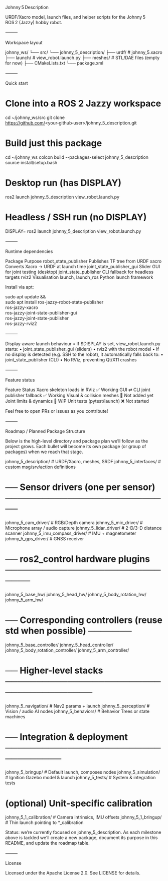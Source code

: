 Johnny 5 Description

URDF/Xacro model, launch files, and helper scripts for the Johnny 5 ROS 2 (Jazzy) hobby robot.

⸻

Workspace layout

johnny_ws/
└── src/
    └── johnny_5_description/
        ├── urdf/               # johnny_5.xacro
        ├── launch/             # view_robot.launch.py
        ├── meshes/             # STL/DAE files (empty for now)
        ├── CMakeLists.txt
        └── package.xml


⸻

Quick start

# Clone into a ROS 2 Jazzy workspace
cd ~/johnny_ws/src
git clone https://github.com/<your‑github‑user>/johnny_5_description.git

# Build just this package
cd ~/johnny_ws
colcon build --packages-select johnny_5_description
source install/setup.bash

# Desktop run (has DISPLAY)
ros2 launch johnny_5_description view_robot.launch.py

# Headless / SSH run (no DISPLAY)
DISPLAY=  ros2 launch johnny_5_description view_robot.launch.py


⸻

Runtime dependencies

Package	Purpose
robot_state_publisher	Publishes TF tree from URDF
xacro	Converts Xacro → URDF at launch time
joint_state_publisher_gui	Slider GUI for joint testing (desktop)
joint_state_publisher	CLI fallback for headless targets
rviz2	Visualisation
launch, launch_ros	Python launch framework

Install via apt:

sudo apt update && \
  sudo apt install ros-jazzy-robot-state-publisher \
                     ros-jazzy-xacro \
                     ros-jazzy-joint-state-publisher-gui \
                     ros-jazzy-joint-state-publisher \
                     ros-jazzy-rviz2


⸻

Display‑aware launch behaviour
	•	If $DISPLAY is set, view_robot.launch.py starts:
	•	joint_state_publisher_gui (sliders)
	•	rviz2 with the robot model
	•	If no display is detected (e.g. SSH to the robot), it automatically falls back to:
	•	joint_state_publisher (CLI)
	•	No RViz, preventing Qt/X11 crashes

⸻

Feature status

Feature	Status
Xacro skeleton loads in RViz	✅ Working
GUI ⇄ CLI joint publisher fallback	✅ Working
Visual & collision meshes	🚧 Not added yet
Joint limits & dynamics	🚧 WIP
Unit tests (pytest/launch)	❌ Not started

Feel free to open PRs or issues as you contribute!

⸻

Roadmap / Planned Package Structure

Below is the high-level directory and package plan we’ll follow as the project grows.  Each bullet will become its own package (or group of packages) when we reach that stage.

johnny_5_description/          # URDF/Xacro, meshes, SRDF
johnny_5_interfaces/           # custom msg/srv/action definitions

# ── Sensor drivers (one per sensor) ───────────────────────────
johnny_5_cam_driver/           # RGB/Depth camera
johnny_5_mic_driver/           # Microphone array / audio capture
johnny_5_lidar_driver/         # 2-D/3-D distance scanner
johnny_5_imu_compass_driver/   # IMU + magnetometer
johnny_5_gps_driver/           # GNSS receiver

# ── ros2_control hardware plugins ─────────────────────────────
johnny_5_base_hw/
johnny_5_head_hw/
johnny_5_body_rotation_hw/
johnny_5_arm_hw/

# ── Corresponding controllers (reuse std when possible) ───────
johnny_5_base_controller/
johnny_5_head_controller/
johnny_5_body_rotation_controller/
johnny_5_arm_controller/

# ── Higher-level stacks ───────────────────────────────────────
johnny_5_navigation/           # Nav2 params + launch
johnny_5_perception/           # Vision / audio AI nodes
johnny_5_behaviors/            # Behavior Trees or state machines

# ── Integration & deployment ──────────────────────────────────
johnny_5_bringup/              # Default launch, composes nodes
johnny_5_simulation/           # Ignition Gazebo model & launch
johnny_5_tests/                # System & integration tests

# (optional) Unit-specific calibration
johnny_5_1_calibration/        # Camera intrinsics, IMU offsets
johnny_5_1_bringup/            # Thin launch pointing to *_calibration

Status: we’re currently focused on johnny_5_description.  As each milestone above is tackled we’ll create a new package, document its purpose in this README, and update the roadmap table.

⸻

License

Licensed under the Apache License 2.0. See LICENSE for details.